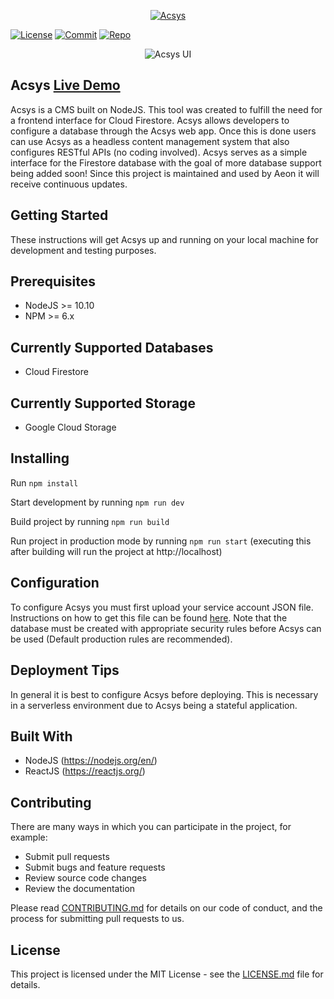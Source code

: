 <p align="center">
  <a href="https://acsys.io">
    <img alt="Acsys" src="https://storage.googleapis.com/acsys-common-storage/images/acsys%20-%20logo.svg">
  </a>
</p>

[![License](https://img.shields.io/github/license/aeon-software/acsys)](LICENSE.md)
[![Commit](https://img.shields.io/github/last-commit/aeon-software/acsys)](https://github.com/aeon-software/acsys/commits)
[![Repo](https://img.shields.io/github/repo-size/aeon-software/acsys)](https://github.com/aeon-software/acsys)

<p align="center">
  <img alt="Acsys UI" src="https://storage.googleapis.com/acsys-common-storage/images/acsys-ui.png">
</p>

## Acsys [Live Demo](https://demo.acsys.com/)

Acsys is a CMS built on NodeJS. This tool was created to fulfill the need for a frontend interface for Cloud Firestore. Acsys allows developers to configure a database through the Acsys web app. Once this is done users can use Acsys as a headless content management system that also configures RESTful APIs (no coding involved). Acsys serves as a simple interface for the Firestore database with the goal of more database support being added soon! Since this project is maintained and used by Aeon it will receive continuous updates.

## Getting Started

These instructions will get Acsys up and running on your local machine for development and testing purposes.

## Prerequisites

- NodeJS >= 10.10
- NPM >= 6.x

## Currently Supported Databases

- Cloud Firestore

## Currently Supported Storage

- Google Cloud Storage

## Installing

Run `npm install`

Start development by running `npm run dev`

Build project by running `npm run build`

Run project in production mode by running `npm run start` (executing this after building will run the project at http://localhost)

## Configuration

To configure Acsys you must first upload your service account JSON file. Instructions on how to get this file can be found [here](https://cloud.google.com/iam/docs/creating-managing-service-account-keys). Note that the database must be created with appropriate security rules before Acsys can be used (Default production rules are recommended).

## Deployment Tips

In general it is best to configure Acsys before deploying. This is necessary in a serverless environment due to Acsys being a stateful application.

## Built With

- NodeJS (https://nodejs.org/en/)
- ReactJS (https://reactjs.org/)

## Contributing

There are many ways in which you can participate in the project, for example:

- Submit pull requests
- Submit bugs and feature requests
- Review source code changes
- Review the documentation

Please read [CONTRIBUTING.md](CONTRIBUTING.md) for details on our code of conduct, and the process for submitting pull requests to us.

## License

This project is licensed under the MIT License - see the [LICENSE.md](LICENSE.md) file for details.
